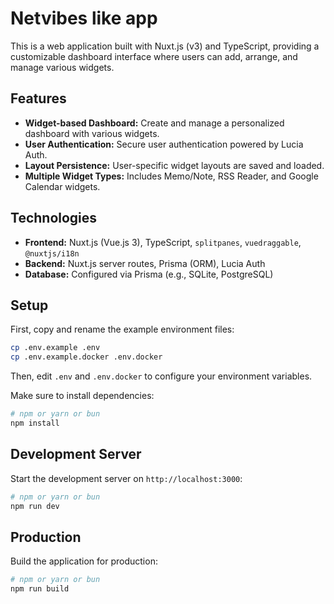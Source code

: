 # Netvibes like app

This is a web application built with Nuxt.js (v3) and TypeScript, providing a customizable dashboard interface where users can add, arrange, and manage various widgets.

## Features

- **Widget-based Dashboard:** Create and manage a personalized dashboard with various widgets.
- **User Authentication:** Secure user authentication powered by Lucia Auth.
- **Layout Persistence:** User-specific widget layouts are saved and loaded.
- **Multiple Widget Types:** Includes Memo/Note, RSS Reader, and Google Calendar widgets.

## Technologies

- **Frontend:** Nuxt.js (Vue.js 3), TypeScript, `splitpanes`, `vuedraggable`, `@nuxtjs/i18n`
- **Backend:** Nuxt.js server routes, Prisma (ORM), Lucia Auth
- **Database:** Configured via Prisma (e.g., SQLite, PostgreSQL)

## Setup

First, copy and rename the example environment files:

```bash
cp .env.example .env
cp .env.example.docker .env.docker
```

Then, edit `.env` and `.env.docker` to configure your environment variables.

Make sure to install dependencies:

```bash
# npm or yarn or bun
npm install
```

## Development Server

Start the development server on `http://localhost:3000`:

```bash
# npm or yarn or bun
npm run dev
```

## Production

Build the application for production:

```bash
# npm or yarn or bun
npm run build
```
